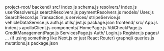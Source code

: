 project-root/
  backend/
    src/
      index.js
      schema.js
      resolvers/
        index.js
        userResolvers.js
        searchResolvers.js
        paymentResolvers.js
      models/
        User.js
        SearchRecord.js
        Transaction.js
      services/
        stripeService.js
        vehicleDataService.js
        auth.js
      utils/
        jwt.js
    package.json
  frontend/
    src/
      App.js
      index.js
      apolloClient.js
      components/
        HomePage.js
        VdiCheckPage.js
        CreditManagementPage.js
        ServicesPage.js
        Auth/
          Login.js
          Register.js
      pages/
        ... (if using something like Next.js or just React Router)
      graphql/
        queries.js
        mutations.js
    package.json
